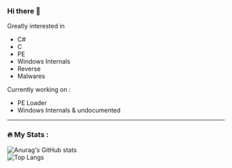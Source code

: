 ### Hi there 👋

Greatly interested in

* C# 
* C
* PE
* Windows Internals
* Reverse
* Malwares

Currently working on :

* PE Loader
* Windows Internals & undocumented

<!--
**arsium/arsium** is a ✨ _special_ ✨ repository because its `README.md` (this file) appears on your GitHub profile.

Here are some ideas to get you started:

- 🔭 I’m currently working on ...
- 🌱 I’m currently learning ...
- 👯 I’m looking to collaborate on ...
- 🤔 I’m looking for help with ...
- 💬 Ask me about ...
- 📫 How to reach me: ...
- 😄 Pronouns: ...
- ⚡ Fun fact: ...
-->

---
                                                                
### :fire: My Stats :

![Anurag's GitHub stats](https://github-readme-stats.vercel.app/api?username=arsium&show_icons=true&theme=radical)
<br>
![Top Langs](https://github-readme-stats.vercel.app/api/top-langs/?username=arsium&layout=compact&theme=radical)

<!-- 
[![GitHub Streak](http://github-readme-streak-stats.herokuapp.com?user=arsium&theme=dark&background=000000)](https://git.io/streak-stats) 
https://www.sitepoint.com/github-profile-readme/
https://github.com/anuraghazra/github-readme-stats#top-languages-card
-->
